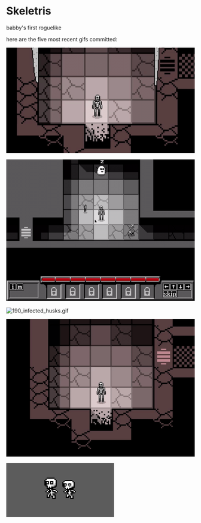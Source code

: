 # Skeletris
babby's first roguelike

here are the five most recent gifs committed:

![192_spinning_triangle_effect.gif](gifs/192_spinning_triangle_effect.gif?raw=true "192_spinning_triangle_effect")

![191_fishing_rod.gif](gifs/191_fishing_rod.gif?raw=true "191_fishing_rod")

![190_infected_husks.gif](gifs/190_infected_husks.gif?raw=true "190_infected_husks")

![189_summoning_clones.gif](gifs/189_summoning_clones.gif?raw=true "189_summoning_clones")

![188_skelekid_touchups.gif](gifs/188_skelekid_touchups.gif?raw=true "188_skelekid_touchups")

